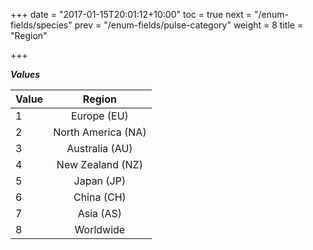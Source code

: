 +++
date = "2017-01-15T20:01:12+10:00"
toc = true
next = "/enum-fields/species"
prev = "/enum-fields/pulse-category"
weight = 8
title = "Region"

+++

***Values***

| Value | Region |
| ----- |:------:|
| 1     | Europe (EU) |
| 2     | North America (NA) |
| 3     | Australia (AU) |
| 4     | New Zealand (NZ) |
| 5     | Japan (JP) |
| 6     | China (CH) |
| 7     | Asia (AS) |
| 8     | Worldwide |
